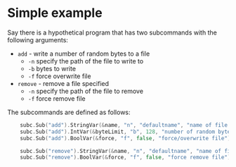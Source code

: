 # Simple example

Say there is a hypothetical program that has two subcommands with the following arguments:

* `add` - write a number of random bytes to a file
  * `-n` specify the path of the file to write to
  * `-b` bytes to write
  * `-f` force overwrite file
* `remove` - remove a file specified
  * `-n` specify the path of the file to remove
  * `-f` force remove file

The subcommands are defined as follows:

```go
	subc.Sub("add").StringVar(&name, "n", "defaultname", "name of file to create")
	subc.Sub("add").IntVar(&byteLimit, "b", 128, "number of random bytes to write to file")
	subc.Sub("add").BoolVar(&force, "f", false, "force/overwrite file")

	subc.Sub("remove").StringVar(&name, "n", "defaultname", "name of file to remove")
	subc.Sub("remove").BoolVar(&force, "f", false, "force remove file")
```
